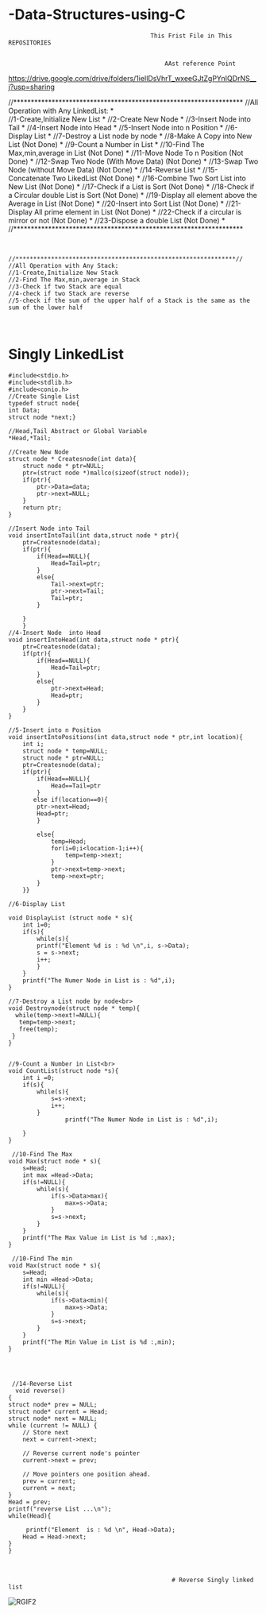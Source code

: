 # -Data-Structures-using-C

                                            This Frist File in This REPOSITORIES


                                                AAst reference Point
https://drive.google.com/drive/folders/1ieIlDsVhrT_wxeeGJtZgPYnIQDrNS__j?usp=sharing

   //******************************************************************
    //All Operation with Any LinkedList:                               *  
    //1-Create,Initialize New List                                     *
    //2-Create New Node                                                *
    //3-Insert Node into Tail										   *
    //4-Insert Node into Head										   *
    //5-Insert Node into n Position									   *
    //6-Display List												   *
    //7-Destroy a List node by node									   *
    //8-Make A Copy into New List (Not Done)						   *
    //9-Count a Number in List  									   *
    //10-Find The Max,min,average in List (Not Done)				   *
    //11-Move Node To n Position (Not Done)							   *
    //12-Swap Two Node (With Move Data) (Not Done)					   *
    //13-Swap Two Node (without Move Data) (Not Done)				   *
    //14-Reverse List												   *
    //15-Concatenate Two LikedList (Not Done)						   *
    //16-Combine Two Sort List into New List (Not Done)				   *
    //17-Check if a List is Sort (Not Done)							   *
    //18-Check if a  Circular double List is Sort (Not Done)		   *
    //19-Display all element above the Average in List (Not Done) 	   *
    //20-Insert into Sort List  (Not Done)							   *
    //21-Display All prime element in List (Not Done)				   *
    //22-Check if a circular is mirror or not (Not Done)			   *
    //23-Dispose a double List (Not Done)							   *
	//******************************************************************

<br>


    //**************************************************************//
    //All Operation with Any Stack:
    //1-Create,Initialize New Stack
    //2-Find The Max,min,average in Stack
    //3-Check if two Stack are equal
    //4-check if two Stack are reverse
    //5-check if the sum of the upper half of a Stack is the same as the sum of the lower half

<br>









# Singly LinkedList
    #include<stdio.h>
    #include<stdlib.h>
    #include<conio.h>
    //Create Single List
    typedef struct node{
    int Data;
    struct node *next;}

    //Head,Tail Abstract or Global Variable
    *Head,*Tail;

    //Create New Node
    struct node * Createsnode(int data){
        struct node * ptr=NULL;
        ptr=(struct node *)mallco(sizeof(struct node));
        if(ptr){
            ptr->Data=data;
            ptr->next=NULL;
        }
        return ptr;
    }

    //Insert Node into Tail
    void insertIntoTail(int data,struct node * ptr){   
        ptr=Createsnode(data);
        if(ptr){
            if(Head==NULL){
                Head=Tail=ptr;
            }
            else{
                Tail->next=ptr;
                ptr->next=Tail;
                Tail=ptr;
            }
           
        }
        }
    //4-Insert Node  into Head
    void insertIntoHead(int data,struct node * ptr){
        ptr=Createsnode(data);
        if(ptr){
            if(Head==NULL){
                Head=Tail=ptr;
            }
            else{
                ptr->next=Head;
                Head=ptr;
            }
        }
    }

    //5-Insert into n Position
    void insertIntoPositions(int data,struct node * ptr,int location){
        int i;
        struct node * temp=NULL;
        struct node * ptr=NULL;
        ptr=Createsnode(data);
        if(ptr){
            if(Head==NULL){
                Head==Tail=ptr
            }
           else if(location==0){
            ptr->next=Head;
            Head=ptr;   
            }

            else{
                temp=Head;
                for(i=0;i<location-1;i++){
                    temp=temp->next;
                }
                ptr->next=temp->next;
                temp->next=ptr;
            }
        }}

    //6-Display List

    void DisplayList (struct node * s){
        int i=0;
        if(s){
            while(s){
            printf("Element %d is : %d \n",i, s->Data);
            s = s->next;
            i++;
            }
        }
        printf("The Numer Node in List is : %d",i);
    }

    //7-Destroy a List node by node<br>
    void Destroynode(struct node * temp){
      while(temp->next!=NULL){
       temp=temp->next;
       free(temp);
     }
    } 
    

    //9-Count a Number in List<br>
    void CountList(struct node *s){
        int i =0;
        if(s){
            while(s){
                s=s->next;
                i++;
            }
                    printf("The Numer Node in List is : %d",i);

        }
    }
     
     //10-Find The Max
    void Max(struct node * s){
        s=Head;
        int max =Head->Data;
        if(s!=NULL){
            while(s){
                if(s->Data>max){
                    max=s->Data;
                }
                s=s->next;
            }
        }
        printf("The Max Value in List is %d :,max);
    }

     //10-Find The min
    void Max(struct node * s){
        s=Head;
        int min =Head->Data;
        if(s!=NULL){
            while(s){
                if(s->Data<min){
                    max=s->Data;
                }
                s=s->next;
            }
        }
        printf("The Min Value in List is %d :,min);
    }




     //14-Reverse List
      void reverse()
    {
	struct node* prev = NULL;
	struct node* current = Head;
	struct node* next = NULL;
	while (current != NULL) {
		// Store next
		next = current->next;

		// Reverse current node's pointer
		current->next = prev;

		// Move pointers one position ahead.
		prev = current;
		current = next;
	}
	Head = prev;
	printf("reverse List ...\n");
    while(Head){

         printf("Element  is : %d \n", Head->Data);
		Head = Head->next;
    }
    } 







<Br>


                                                  # Reverse Singly linked list
                                                  
![RGIF2](https://user-images.githubusercontent.com/39864308/73269719-04617200-41e6-11ea-8cfc-00130779ddac.gif)
